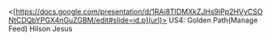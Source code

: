  <[https://docs.google.com/presentation/d/1RAi8TIDMXkZJHs9iPp2HVyCSONtCDQbYPGX4nGuZGBM/edit#slide=id.p](url)> US4: Golden Path(Manage Feed) Hilson Jesus
